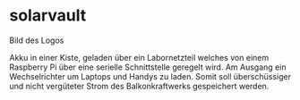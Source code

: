 # solarvault

Bild des Logos 

Akku in einer Kiste, geladen über ein Labornetzteil welches von einem Raspberry Pi über eine serielle Schnittstelle geregelt wird. Am Ausgang ein Wechselrichter um Laptops und Handys zu laden.
Somit soll überschüssiger und nicht vergüteter Strom des Balkonkraftwerks gespeichert werden.